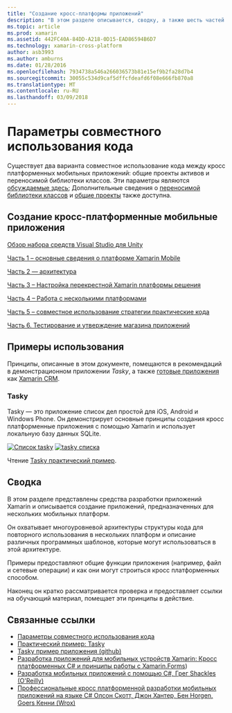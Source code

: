 ```yaml
---
title: "Создание кросс-платформы приложений"
description: "В этом разделе описывается, сводку, а также шесть частей построение приложений с помощью платформы разработки Xamarin — из Поняв, как работает Xamarin к разработке приложений для мобильных устройств, тестирование и развертывание в различных хранилищах приложения."
ms.topic: article
ms.prod: xamarin
ms.assetid: 442FC40A-84DD-A218-0D15-EAD86594B6D7
ms.technology: xamarin-cross-platform
author: asb3993
ms.author: amburns
ms.date: 01/28/2016
ms.openlocfilehash: 7934738a546a266036573b81e15ef9b2fa28d7b4
ms.sourcegitcommit: 30055c534d9caf5dffcfdeafd6f08e666fb870a8
ms.translationtype: MT
ms.contentlocale: ru-RU
ms.lasthandoff: 03/09/2018
---
```

# <a name="sharing-code-options"></a>Параметры совместного использования кода

Существует два варианта совместное использование кода между кросс платформенных мобильных приложений: общие проекты активов и переносимой библиотеки классов. Эти параметры являются [обсуждаемые здесь](~/cross-platform/app-fundamentals/code-sharing.md); Дополнительные сведения о [переносимой библиотеки классов](~/cross-platform/app-fundamentals/pcl.md) и [общие проекты](~/cross-platform/app-fundamentals/shared-projects.md) также доступна.

<a name="Sections" />

## <a name="building-cross-platform-mobile-apps"></a>Создание кросс-платформенные мобильные приложения

 [Обзор набора средств Visual Studio для Unity](~/cross-platform/app-fundamentals/building-cross-platform-applications/part-0-overview.md)

 [Часть 1 – основные сведения о платформе Xamarin Mobile](~/cross-platform/app-fundamentals/building-cross-platform-applications/part-1-understanding-the-xamarin-mobile-platform.md)

 [Часть 2 — архитектура](~/cross-platform/app-fundamentals/building-cross-platform-applications/part-2-architecture.md)

 [Часть 3 – Настройка перекрестной Xamarin платформы решения](~/cross-platform/app-fundamentals/building-cross-platform-applications/part-3-setting-up-a-xamarin-cross-platform-solution.md)

 [Часть 4 – Работа с несколькими платформами](~/cross-platform/app-fundamentals/building-cross-platform-applications/part-4-platform-divergence-abstraction-divergent-implementation.md)

 [Часть 5 – совместное использование стратегии практические кода](~/cross-platform/app-fundamentals/building-cross-platform-applications/part-5-practical-code-sharing-strategies.md)

 [Часть 6. Тестирование и утверждение магазина приложений](~/cross-platform/app-fundamentals/building-cross-platform-applications/part-6-testing-and-app-store-approvals.md)

 <a name="Cross-Platform_Mobile_Application_Case_Studies" />


## <a name="case-studies"></a>Примеры использования

Принципы, описанные в этом документе, помещаются в рекомендаций в демонстрационном приложении *Tasky*, а также [готовые приложения](https://xamarin.com/prebuilt) как [Xamarin CRM](https://xamarin.com/prebuilt/#xamarincrm).

 <a name="Tasky" />


### <a name="tasky"></a>Tasky

Tasky — это приложение список дел простой для iOS, Android и Windows Phone.
Он демонстрирует основные принципы создания кросс платформенные приложения с помощью Xamarin и использует локальную базу данных SQLite.

 [![Список tasky](images/iphone-list-sml.png)](images/iphone-list.png#lightbox) [ ![tasky списка](images/iphone-list-sml.png)](images/iphone-list.png#lightbox)

Чтение [Tasky практический пример](~/cross-platform/app-fundamentals/building-cross-platform-applications/case-study-tasky.md).


## <a name="summary"></a>Сводка

В этом разделе представлены средства разработки приложений Xamarin и описывается создание приложений, предназначенных для нескольких мобильных платформ.

Он охватывает многоуровневой архитектуры структуры кода для повторного использования в нескольких платформ и описание различных программных шаблонов, которые могут использоваться в этой архитектуре.

Примеры предоставляют общие функции приложения (например, файл и сетевые операции) и как они могут строиться кросс платформенных способом.

Наконец он кратко рассматривается проверка и предоставляет ссылки на обучающий материал, помещает эти принципы в действие.



## <a name="related-links"></a>Связанные ссылки

- [Параметры совместного использования кода](~/cross-platform/app-fundamentals/code-sharing.md)
- [Практический пример: Tasky](~/cross-platform/app-fundamentals/building-cross-platform-applications/case-study-tasky.md)
- [Tasky пример приложения (github)](https://developer.xamarin.com/samples/mobile/TaskyPortable/)
- [Разработка приложений для мобильных устройств Xamarin: Кросс платформенных C# и принципы работы с Xamarin.Forms](http://www.amazon.com/Xamarin-Mobile-Application-Development-Cross-Platform/dp/1484202155/))
- [Разработка мобильных приложений с помощью C#, Грег Shackles (O'Reilly)](http://shop.oreilly.com/product/0636920024002.do)
- [Профессиональные кросс платформенной разработки мобильных приложений на языке C# Олсон Скотт, Джон Хантер, Бен Horgen, Goers Кенни (Wrox)](http://www.wiley.com/WileyCDA/WileyTitle/productCd-1118157702.html)
